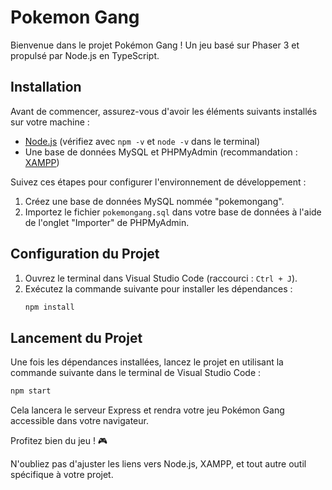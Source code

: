 # Pokemon Gang

Bienvenue dans le projet Pokémon Gang ! Un jeu basé sur Phaser 3 et propulsé par Node.js en TypeScript.

## Installation

Avant de commencer, assurez-vous d'avoir les éléments suivants installés sur votre machine :
- [Node.js](https://nodejs.org/) (vérifiez avec `npm -v` et `node -v` dans le terminal)
- Une base de données MySQL et PHPMyAdmin (recommandation : [XAMPP](https://www.apachefriends.org/fr/index.html))

Suivez ces étapes pour configurer l'environnement de développement :

1. Créez une base de données MySQL nommée "pokemongang".
2. Importez le fichier `pokemongang.sql` dans votre base de données à l'aide de l'onglet "Importer" de PHPMyAdmin.

## Configuration du Projet

1. Ouvrez le terminal dans Visual Studio Code (raccourci : `Ctrl + J`).
2. Exécutez la commande suivante pour installer les dépendances :
    ```bash
    npm install
    ```

## Lancement du Projet

Une fois les dépendances installées, lancez le projet en utilisant la commande suivante dans le terminal de Visual Studio Code :
```bash
npm start
```

Cela lancera le serveur Express et rendra votre jeu Pokémon Gang accessible dans votre navigateur.

Profitez bien du jeu ! 🎮

N'oubliez pas d'ajuster les liens vers Node.js, XAMPP, et tout autre outil spécifique à votre projet.